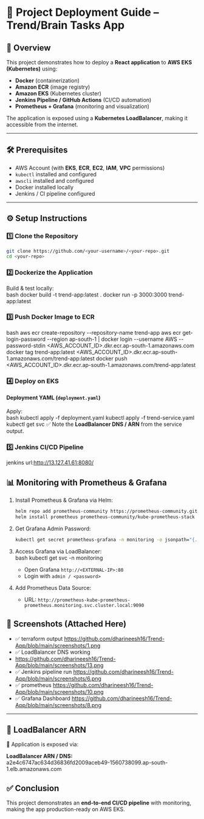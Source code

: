 
# 📘 Project Deployment Guide – Trend/Brain Tasks App  

## 📌 Overview  
This project demonstrates how to deploy a **React application** to **AWS EKS (Kubernetes)** using:  
- **Docker** (containerization)  
- **Amazon ECR** (image registry)  
- **Amazon EKS** (Kubernetes cluster)  
- **Jenkins Pipeline / GitHub Actions** (CI/CD automation)  
- **Prometheus + Grafana** (monitoring and visualization)  

The application is exposed using a **Kubernetes LoadBalancer**, making it accessible from the internet.  

---

## 🛠️ Prerequisites  

- AWS Account (with **EKS**, **ECR**, **EC2**, **IAM**, **VPC** permissions)  
- `kubectl` installed and configured  
- `awscli` installed and configured  
- Docker installed locally  
- Jenkins / CI pipeline configured  

---

## ⚙️ Setup Instructions  

### 1️⃣ Clone the Repository  
```bash
git clone https://github.com/<your-username>/<your-repo>.git
cd <your-repo>
```

### 2️⃣ Dockerize the Application  
Build & test locally:  
bash
docker build -t trend-app:latest .
docker run -p 3000:3000 trend-app:latest
### 3️⃣ Push Docker Image to ECR  
bash
aws ecr create-repository --repository-name trend-app
aws ecr get-login-password --region ap-south-1 | docker login --username AWS --password-stdin <AWS_ACCOUNT_ID>.dkr.ecr.ap-south-1.amazonaws.com
docker tag trend-app:latest <AWS_ACCOUNT_ID>.dkr.ecr.ap-south-1.amazonaws.com/trend-app:latest
docker push <AWS_ACCOUNT_ID>.dkr.ecr.ap-south-1.amazonaws.com/trend-app:latest

### 4️⃣ Deploy on EKS  

#### Deployment YAML (`deployment.yaml`)
Apply:  
bash
kubectl apply -f deployment.yaml
kubectl apply -f trend-service.yaml
kubectl get svc
✅ Note the **LoadBalancer DNS / ARN** from the service output.  



### 5️⃣ Jenkins CI/CD Pipeline  
jenkins url:http://13.127.41.61:8080/


## 📊 Monitoring with Prometheus & Grafana  

1. Install Prometheus & Grafana via Helm:  
   ```bash
   helm repo add prometheus-community https://prometheus-community.github.io/helm-charts
   helm install prometheus prometheus-community/kube-prometheus-stack -n monitoring --create-namespace
   ```

2. Get Grafana Admin Password:  
   ```bash
   kubectl get secret prometheus-grafana -n monitoring -o jsonpath="{.data.admin-password}" | base64 --decode ; echo


3. Access Grafana via LoadBalancer:  
   bash
   kubectl get svc -n monitoring
   - Open Grafana `http://<EXTERNAL-IP>:80`  
   - Login with `admin / <password>`  

4. Add Prometheus Data Source:  
   - URL: `http://prometheus-kube-prometheus-prometheus.monitoring.svc.cluster.local:9090`  
## 📸 Screenshots (Attached Here)  
- ✅ terraform output
 https://github.com/dharineesh16/Trend-App/blob/main/screenshots/1.png
- ✅ LoadBalancer DNS working  
-  https://github.com/dharineesh16/Trend-App/blob/main/screenshots/13.png
- ✅ Jenkins pipeline run
  https://github.com/dharineesh16/Trend-App/blob/main/screenshots/6.png
- ✅ prometheus
  https://github.com/dharineesh16/Trend-App/blob/main/screenshots/10.png
- ✅ Grafana Dashboard
   https://github.com/dharineesh16/Trend-App/blob/main/screenshots/8.png


---

## 🔗 LoadBalancer ARN  

📍 Application is exposed via:

**LoadBalancer ARN / DNS:**  
a2e4c6747ac634d36836fd2009aceb49-1560738099.ap-south-1.elb.amazonaws.com
## ✅ Conclusion  
This project demonstrates an **end-to-end CI/CD pipeline** with monitoring, making the app production-ready on AWS EKS.  
 

